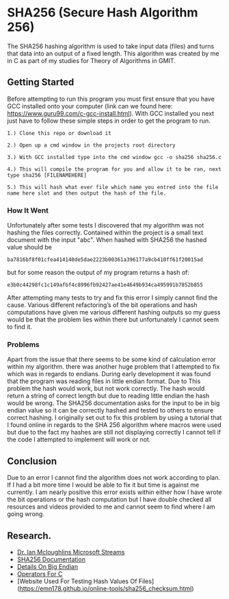 # SHA256 (Secure Hash Algorithm 256)

The SHA256 hashing algorithm is used to take input data (files) and turns that data into an output of a fixed length. This algorithm was created by me in C as part of my studies for Theory of Algorithms in GMIT. 

## Getting Started

Before attempting to run this program you must first ensure that you have GCC installed onto your computer (link can we found here: https://www.guru99.com/c-gcc-install.html). With GCC installed you next just have to follow these simple steps in order to get the program to run. 
```
1.) Clone this repo or download it
```
```
2.) Open up a cmd window in the projects root directory
```
```
3.) With GCC installed type into the cmd window gcc -o sha256 sha256.c
```
```
4.) This will compile the program for you and allow it to be ran, next type sha256 [FILENAMEHERE]
```
```
5.) This will hash what ever file which name you entred into the file name here slot and then output the hash of the file.
```


### How It Went

Unfortunately after some tests I discovered that my algorithm was not hashing the files correctly. Contained within the project is a small text document with the input "abc". When hashed with SHA256 the hashed value should be 
```
ba7816bf8f01cfea414140de5dae2223b00361a396177a9cb410ff61f20015ad
```
but for some reason the output of my program returns a hash of: 
```
e3b0c44298fc1c149afbf4c8996fb92427ae41e4649b934ca495991b7852b855
```
After attempting many tests to try and fix this error I simply cannot find the cause. Various different refactoring’s of the bit operations and hash computations have given me various different hashing outputs so my guess would be that the problem lies within there but unfortunately I cannot seem to find it.


### Problems

Apart from the issue that there seems to be some kind of calculation error within my algorithm. there was another huge problem that I attempted to fix which was in regards to endians. During early development it was found that the program was reading files in little endian format. Due to This problem the hash would work, but not work correctly. The hash would return a string of correct length but due to reading little endian the hash would be wrong. The SHA256 documentation asks for the input to be in big endian value so it can be correctly hashed and tested to others to ensure correct hashing. I originally set out to fix this problem by using a tutorial that I found online in regards to the SHA 256 algorithm where macros were used but due to the fact my hashes are still not displaying correctly I cannot tell if the code I attempted to implement will work or not.



## Conclusion

Due to an error I cannot find the algorithm does not work according to plan. If I had a bit more time I would be able to fix it but time is against me currently. I am nearly positive this error exists within either how I have wrote the bit operations or the hash computation but I have double checked all resources and videos provided to me and cannot seem to find where I am going wrong.


## Research. 

* [Dr. Ian Mcloughlins Microsoft Streams](https://web.microsoftstream.com/user/20b32719-41e8-4560-9f7f-c83ba751229c) 
* [SHA256 Documentation](https://www.nist.gov/publications/secure-hash-standard) 
* [Details On Big Endian](https://www.youtube.com/watch?v=FZeLKrQTZtE) 
* [Operators For C](https://www.tutorialspoint.com/cprogramming/c_operators.htm) 
* [Website Used For Testing Hash Values Of Files] (https://emn178.github.io/online-tools/sha256_checksum.html)






